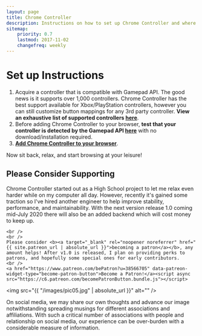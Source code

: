 ```yaml
---
layout: page
title: Chrome Controller
description: Instructions on how to set up Chrome Controller and where to find extra support.
sitemap:
    priority: 0.7
    lastmod: 2017-11-02
    changefreq: weekly
---
```

# Set up Instructions

1. Acquire a controller that is compatible with Gamepad API. The good news is it supports over 1,000 controllers. Chrome Controller has the best support available for Xbox/PlayStation controllers, however you can still customize button mappings for any 3rd party controller. <b>View an exhaustive list of supported controllers <a target="_blank" rel="noopener noreferrer" href="{{ site.supported_controllers_url | absolute_url }}">here</a></b>.
2. Before adding Chrome Controller to your browser, <b>test that your controller is detected by the Gamepad API <a target="_blank" rel="noopener noreferrer" href="{{ site.test_controllers_url | absolute_url }}">here</a></b> with no download/installation required.
3. <b><a target="_blank" rel="noopener noreferrer" href="{{ site.webstore_download_url | absolute_url }}">Add Chrome Controller to your browser</a></b>.

Now sit back, relax, and start browsing at your leisure!

<!-- <span class="image left"><img src="{{ "/images/pic04.jpg" | absolute_url }}" alt="" /></span> -->

## Please Consider Supporting
<div class="box">
  <p>
	Chrome Controller started out as a High School project to let me relax even harder while on my computer all day. However, recently it's gained some traction so I've hired another engineer to
	help improve stability, performance, and maintainability. With the next version release 1.0 coming mid-July 2020 there will also be an added backend which will cost money to keep up.

	<br />
	<br />
	Please consider <b><a target="_blank" rel="noopener noreferrer" href="{{ site.patreon_url | absolute_url }}">becoming a patron</a></b>, any amount helps! After v1.0 is released, I plan on providing perks to patrons, and hopefully some special ones for early contributors.
	<br />
	<a href="https://www.patreon.com/bePatron?u=38566705" data-patreon-widget-type="become-patron-button">Become a Patron!</a><script async src="https://c6.patreon.com/becomePatronButton.bundle.js"></script>
  </p>
</div>

<span class="image left"><img src="{{ "/images/pic05.jpg" | absolute_url }}" alt="" /></span>

On social media, we may share our own thoughts and advance our image notwithstanding spreading musings for different associations and affiliations. With such a critical number of associations with people and relationship on social media, our experience can be over-burden with a considerable measure of information.
